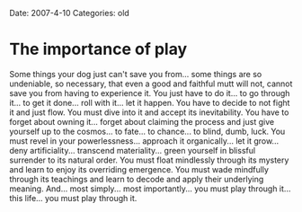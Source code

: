 Date: 2007-4-10
Categories: old

# The importance of play

Some things your dog just can't save you from... some things are so undeniable, so necessary, that even a good and faithful mutt will not, cannot save you from having to experience it.  You just have to do it... to go through it... to get it done... roll with it... let it happen.  You have to decide to not fight it and just flow.  You must dive into it and accept its inevitability.  You have to forget about owning it... forget about claiming the process and just give yourself up to the cosmos... to fate... to chance... to blind, dumb, luck.  You must revel in your powerlessness... approach it organically... let it grow... deny artificiality... transcend materiality... green yourself in blissful surrender to its natural order. You must float mindlessly through its mystery and learn to enjoy its overriding emergence.  You must wade mindfully through its teachings and learn to decode and apply their underlying meaning.  And... most simply... most importantly... you must play through it... this life... you must play through it.
